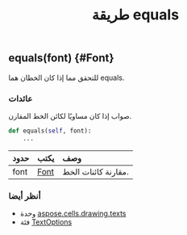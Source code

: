 ﻿---
title: طريقة equals
second_title: Aspose.Cells for Python via .NET API المراجع
description:
type: docs
weight: 20
url: /ar/python-net/aspose.cells.drawing.texts/textoptions/equals/
is_root: false
---
##  equals(font) {#Font}
للتحقق مما إذا كان الخطان هما equals.


###  عائدات

صواب إذا كان مساويًا لكائن الخط المقارن.


```python
def equals(self, font):
    ...
```


| حدود| يكتب| وصف|
| :- | :- | :- |
| font | [Font](/cells/ar/python-net/aspose.cells/font) |مقارنة كائنات الخط.|



###  أنظر أيضا
* وحدة [aspose.cells.drawing.texts](../../)
* فئة [TextOptions](/cells/ar/python-net/aspose.cells.drawing.texts/textoptions)
